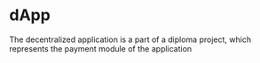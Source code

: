 # dApp

The decentralized application is a part of a diploma project, which represents the payment module of the application
